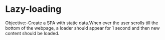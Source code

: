 # Lazy-loading
Objective:-Create a SPA with static data.When ever the user scrolls till the bottom of the webpage, a loader should appear for 1 second and then new content should be loaded.
